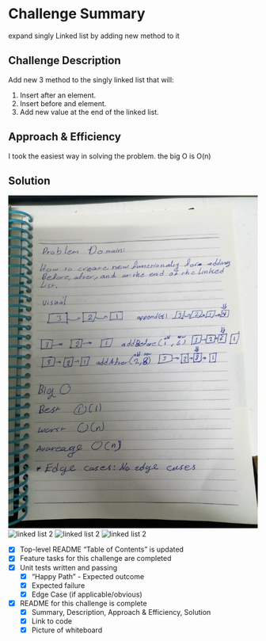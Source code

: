 # Challenge Summary

expand singly Linked list by adding new method to it

## Challenge Description

Add new 3 method to the singly linked list that will:

1. Insert after an element.
2. Insert before and element.
3. Add new value at the end of the linked list.

## Approach & Efficiency

<!-- What approach did you take? Why? What is the Big O space/time for this approach? -->

I took the easiest way in solving the problem. the big O is O(n)

## Solution

![linked list 2](https://github.com/anassawalha95/data-structures-and-algorithms/blob/main/challenges/assests/linkedlist-part2-4.jpg?raw=true)
![linked list 2](https://github.com/anassawalha95/data-structures-and-algorithms/blob/main/challenges/assests/linkedlist-part2-3.png)
![linked list 2](https://github.com/anassawalha95/data-structures-and-algorithms/blob/main/challenges/assests/linkedlist-part2-2.png)
![linked list 2](https://github.com/anassawalha95/data-structures-and-algorithms/blob/main/challenges/assests/linkedlist-part2-1?raw=true)

- [x] Top-level README “Table of Contents” is updated
- [x] Feature tasks for this challenge are completed
- [x] Unit tests written and passing
  - [x] “Happy Path” - Expected outcome
  - [x] Expected failure
  - [x] Edge Case (if applicable/obvious)
- [x] README for this challenge is complete
  - [x] Summary, Description, Approach & Efficiency, Solution
  - [x] Link to code
  - [x] Picture of whiteboard
